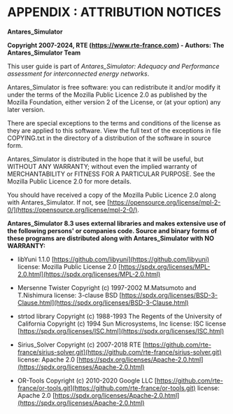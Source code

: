 # APPENDIX : ATTRIBUTION NOTICES

**Antares\_Simulator**

**Copyright 2007-2024, RTE (https://www.rte-france.com) - Authors: The Antares\_Simulator Team**

This user guide is part of *Antares\_Simulator: Adequacy and Performance assessment for interconnected energy networks*.

Antares\_Simulator is free software: you can redistribute it and/or modify it under the terms of the Mozilla Public 
Licence 2.0 as published by the Mozilla Foundation, either version 2 of the License, or (at your option) any later version.

There are special exceptions to the terms and conditions of the license as they are applied to this software. 
View the full text of the exceptions in file COPYING.txt in the directory of a distribution of the software in source form.

Antares\_Simulator is distributed in the hope that it will be useful, but WITHOUT ANY WARRANTY; without even the 
implied warranty of MERCHANTABILITY or FITNESS FOR A PARTICULAR PURPOSE. See the Mozilla Public Licence 2.0 for more details.

You should have received a copy of the Mozilla Public Licence 2.0 along with Antares\_Simulator. 
If not, see [https://opensource.org/license/mpl-2-0/](https://opensource.org/license/mpl-2-0/).

**Antares\_Simulator 8.3 uses external libraries and makes extensive use of the following persons' or companies code. 
Source and binary forms of these programs are distributed along with Antares\_Simulator with NO WARRANTY:**

- libYuni 1.1.0 [https://github.com/libyuni](https://github.com/libyuni)
  license: Mozilla Public License 2.0 [https://spdx.org/licenses/MPL-2.0.html](https://spdx.org/licenses/MPL-2.0.html)

- Mersenne Twister Copyright (c) 1997-2002 M.Matsumoto and T.Nishimura
  license: 3-clause BSD [https://spdx.org/licenses/BSD-3-Clause.html](https://spdx.org/licenses/BSD-3-Clause.html)

- strtod library Copyright (c) 1988-1993 The Regents of the University of California
  Copyright (c) 1994 Sun Microsystems, Inc
  license: ISC license [https://spdx.org/licenses/ISC.html](https://spdx.org/licenses/ISC.html)

- Sirius\_Solver Copyright (c) 2007-2018 RTE
  [https://github.com/rte-france/sirius-solver.git](https://github.com/rte-france/sirius-solver.git)
  license: Apache 2.0	[https://spdx.org/licenses/Apache-2.0.html](https://spdx.org/licenses/Apache-2.0.html)

- OR-Tools Copyright (c) 2010-2020 Google LLC
  [https://github.com/rte-france/or-tools.git](https://github.com/rte-france/or-tools.git)
  license: Apache 2.0	[https://spdx.org/licenses/Apache-2.0.html](https://spdx.org/licenses/Apache-2.0.html)
